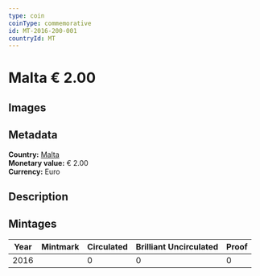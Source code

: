 ```yaml
---
type: coin
coinType: commemorative
id: MT-2016-200-001
countryId: MT
---
```


# Malta € 2.00

## Images


## Metadata

**Country:** [Malta](../../Countries/Malta/index.md)\
**Monetary value:** € 2.00\
**Currency:** Euro

## Description


## Mintages

| Year | Mintmark | Circulated | Brilliant Uncirculated | Proof |
| ---- | -------- | ---------- | ---------------------- | ----- |
| 2016 |  | 0| 0 | 0 |
